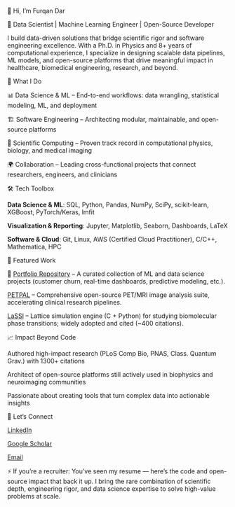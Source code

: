 👋 Hi, I’m Furqan Dar

🚀 Data Scientist | Machine Learning Engineer | Open-Source Developer

I build data-driven solutions that bridge scientific rigor and software engineering excellence. With a Ph.D. in Physics and 8+ years of computational experience, I specialize in designing scalable data pipelines, ML models, and open-source platforms that drive meaningful impact in healthcare, biomedical engineering, research, and beyond.

🔑 What I Do

📊 Data Science & ML – End-to-end workflows: data wrangling, statistical modeling, ML, and deployment

🏗️ Software Engineering – Architecting modular, maintainable, and open-source platforms

🧪 Scientific Computing – Proven track record in computational physics, biology, and medical imaging

🌍 Collaboration – Leading cross-functional projects that connect researchers, engineers, and clinicians

🛠️ Tech Toolbox

**Data Science & ML**: SQL, Python, Pandas, NumPy, SciPy, scikit-learn, XGBoost, PyTorch/Keras, lmfit

**Visualization & Reporting**: Jupyter, Matplotlib, Seaborn, Dashboards, LaTeX

**Software & Cloud**: Git, Linux, AWS (Certified Cloud Practitioner), C/C++, Mathematica, HPC

📂 Featured Work

📌 [Portfolio Repository](https://github.com/FurqanDar/DataScience-MachineLearning-Portfolio)
 – A curated collection of ML and data science projects (customer churn, real-time dashboards, predictive modeling, etc.).

[PETPAL](https://github.com/PETPAL-WUSM/PETPAL)
 – Comprehensive open-source PET/MRI image analysis suite, accelerating clinical research pipelines.

[LaSSI](https://github.com/Pappulab/LASSI)
 – Lattice simulation engine (C + Python) for studying biomolecular phase transitions; widely adopted and cited (~400 citations).

📈 Impact Beyond Code

Authored high-impact research (PLoS Comp Bio, PNAS, Class. Quantum Grav.) with 1300+ citations

Architect of open-source platforms still actively used in biophysics and neuroimaging communities

Passionate about creating tools that turn complex data into actionable insights

🌟 Let’s Connect

[LinkedIn](https://www.linkedin.com/in/furqan-dar/)

[Google Scholar](https://scholar.google.com/citations?user=IVdqn5QAAAAJ&hl=en)

[Email](furqandar94@gmail.com)

⚡ If you’re a recruiter: You’ve seen my resume — here’s the code and open-source impact that back it up. I bring the rare combination of scientific depth, engineering rigor, and data science expertise to solve high-value problems at scale.
